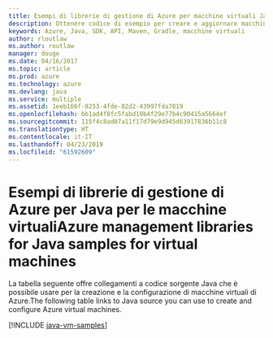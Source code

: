 ```yaml
---
title: Esempi di librerie di gestione di Azure per macchine virtuali Java
description: Ottenere codice di esempio per creare e aggiornare macchine virtuali di Azure con le librerie di gestione di Azure per Java
keywords: Azure, Java, SDK, API, Maven, Gradle, macchine virtuali
author: rloutlaw
ms.author: routlaw
manager: douge
ms.date: 04/16/2017
ms.topic: article
ms.prod: azure
ms.technology: azure
ms.devlang: java
ms.service: multiple
ms.assetid: 1eeb166f-8253-4fde-82d2-43997fda7819
ms.openlocfilehash: bb1ad4f8fc5fabd10b4f29e77b4c90415a5664ef
ms.sourcegitcommit: 115f4c8ad07a11f17d79e9d945d63917836b11c8
ms.translationtype: HT
ms.contentlocale: it-IT
ms.lasthandoff: 04/23/2019
ms.locfileid: "61592609"
---
```

# <a name="azure-management-libraries-for-java-samples-for-virtual-machines"></a><span data-ttu-id="5da23-104">Esempi di librerie di gestione di Azure per Java per le macchine virtuali</span><span class="sxs-lookup"><span data-stu-id="5da23-104">Azure management libraries for Java samples for virtual machines</span></span>

<span data-ttu-id="5da23-105">La tabella seguente offre collegamenti a codice sorgente Java che è possibile usare per la creazione e la configurazione di macchine virtuali di Azure.</span><span class="sxs-lookup"><span data-stu-id="5da23-105">The following table links to Java source you can use to create and configure Azure virtual machines.</span></span>

[!INCLUDE [java-vm-samples](includes/java-vm-samples.md)]